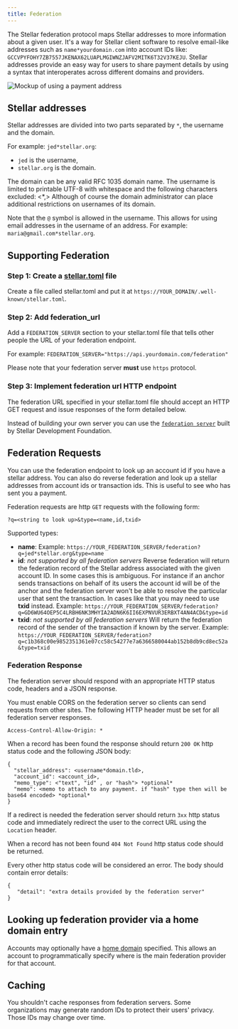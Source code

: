 ```yaml
---
title: Federation
---
```


The Stellar federation protocol maps Stellar addresses to more information about a given user. It's a way for Stellar client software
to resolve email-like addresses such as `name*yourdomain.com` into account IDs like: `GCCVPYFOHY7ZB7557JKENAX62LUAPLMGIWNZJAFV2MITK6T32V37KEJU`. Stellar addresses provide
an easy way for users to share payment details by using a syntax that interoperates across different domains and providers.

![Mockup of using a payment address](assets/mockup.png)

## Stellar addresses

Stellar addresses are divided into two parts separated by `*`, the username and the domain.

For example:  `jed*stellar.org`:
* `jed` is the username,
* `stellar.org` is the domain.

The domain can be any valid RFC 1035 domain name.
The username is limited to printable UTF-8 with whitespace and the following characters excluded: <*,> Although of course the domain administrator can place additional restrictions on usernames of its domain.

Note that the `@` symbol is allowed in the username. This allows for using email addresses in the username of an address. For example: `maria@gmail.com*stellar.org`.

## Supporting Federation

### Step 1: Create a [stellar.toml](./stellar-toml.md) file

Create a file called stellar.toml and put it at `https://YOUR_DOMAIN/.well-known/stellar.toml`.

### Step 2: Add federation_url

Add a `FEDERATION_SERVER` section to your stellar.toml file that tells other people the URL of your federation endpoint.

For example: `FEDERATION_SERVER="https://api.yourdomain.com/federation"`

Please note that your federation server **must** use `https` protocol.

### Step 3: Implement federation url HTTP endpoint

The federation URL specified in your stellar.toml file should accept an HTTP GET request and issue responses of the form detailed below.

Instead of building your own server you can use the [`federation server`](https://github.com/stellar/go/tree/master/services/federation) built by Stellar Development Foundation.

## Federation Requests
You can use the federation endpoint to look up an account id if you have a stellar address. You can also do reverse federation and look up a stellar addresses from account ids or transaction ids. This is useful to see who has sent you a payment.

Federation requests are http `GET` requests with the following form:

`?q=<string to look up>&type=<name,id,txid>`

Supported types:
 - **name**: Example: `https://YOUR_FEDERATION_SERVER/federation?q=jed*stellar.org&type=name`
 - **id**: *not supported by all federation servers* Reverse federation will return the federation record of the Stellar address associated with the given account ID. In some cases this is ambiguous. For instance if an anchor sends transactions on behalf of its users the account id will be of the anchor and the federation server won't be able to resolve the particular user that sent the transaction. In cases like that you may need to use **txid** instead. Example: `https://YOUR_FEDERATION_SERVER/federation?q=GD6WU64OEP5C4LRBH6NK3MHYIA2ADN6K6II6EXPNVUR3ERBXT4AN4ACD&type=id`
 - **txid**: *not supported by all federation servers* Will return the federation record of the sender of the transaction if known by the server. Example: `https://YOUR_FEDERATION_SERVER/federation?q=c1b368c00e9852351361e07cc58c54277e7a6366580044ab152b8db9cd8ec52a
&type=txid`

### Federation Response
The federation server should respond with an appropriate HTTP status code, headers and a JSON response.

You must enable CORS on the federation server so clients can send requests from other sites. The following HTTP header must be set for all federation server responses.

```
Access-Control-Allow-Origin: *
```

When a record has been found the response should return `200 OK` http status code and the following JSON body:

```
{
  "stellar_address": <username*domain.tld>,
  "account_id": <account_id>,
  "memo_type": <"text", "id" , or "hash"> *optional*
  "memo": <memo to attach to any payment. if "hash" type then will be base64 encoded> *optional*
}
```

If a redirect is needed the federation server should return `3xx` http status code and immediately redirect the user to the correct URL using the `Location` header.

When a record has not been found `404 Not Found` http status code should be returned.

Every other http status code will be considered an error. The body should contain error details:

```
{
   "detail": "extra details provided by the federation server"
}
```

## Looking up federation provider via a home domain entry
Accounts may optionally have a [home domain](./accounts.md#home-domain) specified. This allows an account to programmatically specify where is the main federation provider for that account.

## Caching

You shouldn't cache responses from federation servers. Some organizations may generate random IDs to protect their users' privacy. Those IDs may change over time.
